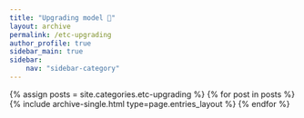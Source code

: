 ```yaml
---
title: "Upgrading model 🚀"
layout: archive
permalink: /etc-upgrading
author_profile: true
sidebar_main: true
sidebar:
    nav: "sidebar-category"
---
```



{% assign posts = site.categories.etc-upgrading %}
{% for post in posts %} {% include archive-single.html type=page.entries_layout %} {% endfor %}
